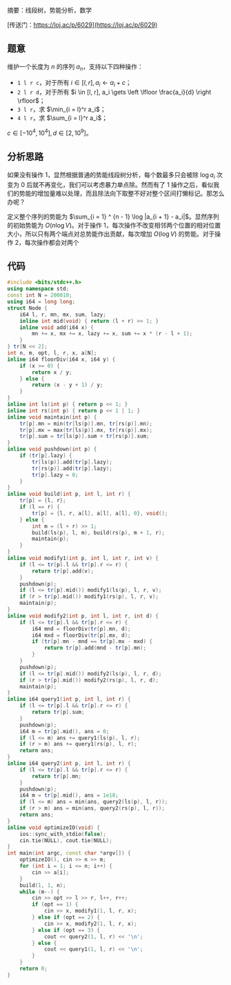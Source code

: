 摘要：线段树，势能分析，数学

[传送门：https://loj.ac/p/6029](https://loj.ac/p/6029)

## 题意

维护一个长度为 $n$ 的序列 $a_n$，支持以下四种操作：

- `1 l r c`，对于所有 $i \in [l, r], a_i \gets a_i + c$；
- `2 l r d`，对于所有 $i \in [l, r], a_i \gets \left \lfloor \frac{a_i}{d} \right \rfloor$；
- `3 l r`，求 $\min_{i = l}^r a_i$；
- `4 l r`，求 $\sum_{i = l}^r a_i$；

$c \in [-10^4, 10^4], d \in [2, 10^9]$。

## 分析思路

如果没有操作 $1$，显然根据普通的势能线段树分析，每个数最多只会被除 $\log a_i$ 次变为 $0$ 后就不再变化，我们可以考虑暴力单点除。然而有了 $1$ 操作之后，看似我们的势能的增加量难以处理，而且除法向下取整不好对整个区间打懒标记。那怎么办呢？

定义整个序列的势能为 $\sum_{i = 1} ^ {n - 1} \log |a_{i + 1} - a_i|$。显然序列的初始势能为 $O(n \log V)$。对于操作 $1$，每次操作不改变相邻两个位置的相对位置大小，所以只有两个端点对总势能作出贡献，每次增加 $O(\log V)$ 的势能。对于操作 $2$，每次操作都会对两个

## 代码

```cpp
#include <bits/stdc++.h>
using namespace std;
const int N = 200010;
using i64 = long long;
struct Node {
    i64 l, r, mn, mx, sum, lazy;
    inline int mid(void) { return (l + r) >> 1; }
    inline void add(i64 x) {
        mn += x, mx += x, lazy += x, sum += x * (r - l + 1);
    }
} tr[N << 2];
int n, m, opt, l, r, x, a[N];
inline i64 floorDiv(i64 x, i64 y) {
    if (x >= 0) {
        return x / y;
    } else {
        return (x - y + 1) / y;
    }
}
inline int ls(int p) { return p << 1; }
inline int rs(int p) { return p << 1 | 1; }
inline void maintain(int p) {
    tr[p].mn = min(tr[ls(p)].mn, tr[rs(p)].mn);
    tr[p].mx = max(tr[ls(p)].mx, tr[rs(p)].mx);
    tr[p].sum = tr[ls(p)].sum + tr[rs(p)].sum;
}
inline void pushdown(int p) {
    if (tr[p].lazy) {
        tr[ls(p)].add(tr[p].lazy);
        tr[rs(p)].add(tr[p].lazy);
        tr[p].lazy = 0;
    }
}
inline void build(int p, int l, int r) {
    tr[p] = {l, r};
    if (l == r) {
        tr[p] = {l, r, a[l], a[l], a[l], 0}, void();
    } else {
        int m = (l + r) >> 1;
        build(ls(p), l, m), build(rs(p), m + 1, r);
        maintain(p);
    }
}
inline void modify1(int p, int l, int r, int v) {
    if (l <= tr[p].l && tr[p].r <= r) {
        return tr[p].add(v);
    }
    pushdown(p);
    if (l <= tr[p].mid()) modify1(ls(p), l, r, v);
    if (r > tr[p].mid()) modify1(rs(p), l, r, v);
    maintain(p);
}
inline void modify2(int p, int l, int r, int d) {
    if (l <= tr[p].l && tr[p].r <= r) {
        i64 mnd = floorDiv(tr[p].mn, d);
        i64 mxd = floorDiv(tr[p].mx, d);
        if (tr[p].mn - mnd == tr[p].mx - mxd) {
            return tr[p].add(mnd - tr[p].mn);
        }
    }
    pushdown(p);
    if (l <= tr[p].mid()) modify2(ls(p), l, r, d);
    if (r > tr[p].mid()) modify2(rs(p), l, r, d);
    maintain(p);
}
inline i64 query1(int p, int l, int r) {
    if (l <= tr[p].l && tr[p].r <= r) {
        return tr[p].sum;
    }
    pushdown(p);
    i64 m = tr[p].mid(), ans = 0;
    if (l <= m) ans += query1(ls(p), l, r);
    if (r > m) ans += query1(rs(p), l, r);
    return ans;
}
inline i64 query2(int p, int l, int r) {
    if (l <= tr[p].l && tr[p].r <= r) {
        return tr[p].mn;
    }
    pushdown(p);
    i64 m = tr[p].mid(), ans = 1e18;
    if (l <= m) ans = min(ans, query2(ls(p), l, r));
    if (r > m) ans = min(ans, query2(rs(p), l, r));
    return ans;
}
inline void optimizeIO(void) {
    ios::sync_with_stdio(false);
    cin.tie(NULL), cout.tie(NULL);
}
int main(int argc, const char *argv[]) {
    optimizeIO(), cin >> n >> m;
    for (int i = 1; i <= n; i++) {
        cin >> a[i];
    }
    build(1, 1, n);
    while (m--) {
        cin >> opt >> l >> r, l++, r++;
        if (opt == 1) {
            cin >> x, modify1(1, l, r, x);
        } else if (opt == 2) {
            cin >> x, modify2(1, l, r, x);
        } else if (opt == 3) {
            cout << query2(1, l, r) << '\n';
        } else {
            cout << query1(1, l, r) << '\n';
        }
    }
    return 0;
}
```
